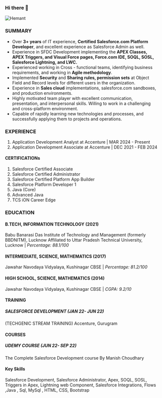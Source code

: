 ### **Hi there** 👋
![Hemant](https://user-images.githubusercontent.com/51831690/143681653-17134edd-1ca8-44c5-8c73-0c6d1f7f1f7c.gif)
### SUMMARY
- Over **3+ years** of IT experience, **Certified Salesforce.com Platform Developer**, and excellent experience as Salesforce Admin as well.
- Experience in SFDC Development implementing the **APEX Classes, APEX Triggers, and Visual Force
pages, Force.com IDE, SOQL, SOSL, Salesforce Lightning, and LWC.**
- Experienced working in Cross - functional teams, identifying business requirements, and working in **Agile methodology**.
- Implemented **Security** and **Sharing rules, permission sets** at Object Field and Record levels for different users in
the organization.
- Experience in **Sales cloud** implementations, salesforce.com sandboxes, and production environments.
- Highly motivated team player with excellent communication, presentation, and interpersonal skills.
Willing to work in a challenging and cross-platform environment.
- Capable of rapidly learning new technologies and processes, and successfully applying them to
projects and operations.
### EXPERIENCE
1. Application Development Analyst at Accenture
| MAR 2024 - Present
2. Application Development Associate at Accenture 
| DEC 2021 - FEB 2024
#### CERTIFICATIONs
1. Salesforce Certified Associate
2. Salesforce Certified Administrator
3. Salesforce Certified Platform App Builder
4. Salesforce Platform Developer 1
5. Java (Core)
6. Advanced Java
7. TCS iON Career Edge
### EDUCATION
#### B.TECH, INFORMATION TECHNOLOGY (2021)
Babu Banarasi Das Institute of Technology and Management (formerly BBDNITM), Lucknow
Affiliated to Uttar Pradesh Technical University, Lucknow
| *Percentage: 88.1/100*

#### INTERMEDIATE, SCIENCE, MATHEMATICS (2017)
Jawahar Navodaya Vidyalaya, Kushinagar
CBSE | *Percentage: 81.2/100*
#### HIGH SCHOOL, SCIENCE, MATHEMATICS (2014)
Jawahar Navodaya Vidyalaya, Kushinagar
CBSE | *CGPA: 9.2/10*

#### TRAINING
##### SALESFORCE DEVELOPMENT         (JAN 22- JUN 22)
(TECHGENIC STREAM TRAINING)
Accenture, Gurugram
#### COURSES
##### UDEMY COURSE                   (JUN 22- SEP 22)
The Complete Salesforce Development
course By Manish Choudhary
#### Key Skills
Salesforce Development, Salesforce Administrator, Apex, SOQL, SOSL, Triggers in Apex,
Lightning web Component, Salesforce Integrations, Flows ,Java , Sql, MySql , HTML, CSS, Bootstrap

